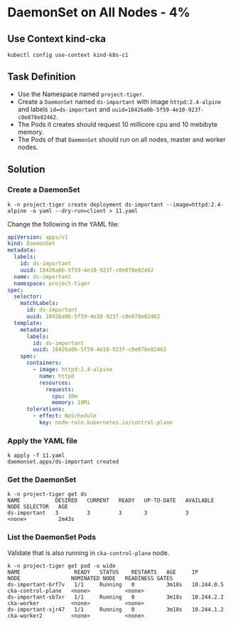 # DaemonSet on All Nodes - 4%

## Use Context kind-cka

```shell
kubectl config use-context kind-k8s-c1
```

## Task Definition

- Use the Namespace named `project-tiger`.
- Create a `DaemonSet` named `ds-important` with image `httpd:2.4-alpine` and labels `id=ds-important` and `uuid=18426a0b-5f59-4e10-923f-c0e078e82462`.
- The Pods it creates should request 10 millicore cpu and 10 mebibyte memory.
- The Pods of that `DaemonSet` should run on all nodes, master and worker nodes.

## Solution

### Create a DaemonSet

```shell
k -n project-tiger create deployment ds-important --image=httpd:2.4-alpine -o yaml --dry-run=client > 11.yaml
```

Change the following in the YAML file:

```yaml
apiVersion: apps/v1
kind: DaemonSet
metadata:
  labels:
    id: ds-important
    uuid: 18426a0b-5f59-4e10-923f-c0e078e82462
  name: ds-important
  namespace: project-tiger
spec:
  selector:
    matchLabels:
      id: ds-important
      uuid: 18426a0b-5f59-4e10-923f-c0e078e82462
  template:
    metadata:
      labels:
        id: ds-important
        uuid: 18426a0b-5f59-4e10-923f-c0e078e82462
    spec:
      containers:
        - image: httpd:2.4-alpine
          name: httpd
          resources:
            requests:
              cpu: 10m
              memory: 10Mi
      tolerations:
        - effect: NoSchedule
          key: node-role.kubernetes.io/control-plane
```

### Apply the YAML file

```shell
k apply -f 11.yaml
daemonset.apps/ds-important created
```

### Get the DaemonSet

```shell
k -n project-tiger get ds
NAME           DESIRED   CURRENT   READY   UP-TO-DATE   AVAILABLE   NODE SELECTOR   AGE
ds-important   3         3         3       3            3           <none>          2m43s
```

### List the DaemonSet Pods

Validate that is also running in `cka-control-plane` node.

```shell
k -n project-tiger get pod -o wide
NAME                 READY   STATUS    RESTARTS   AGE     IP           NODE                NOMINATED NODE   READINESS GATES
ds-important-6rf7v   1/1     Running   0          3m18s   10.244.0.5   cka-control-plane   <none>           <none>
ds-important-sb7xr   1/1     Running   0          3m18s   10.244.2.2   cka-worker          <none>           <none>
ds-important-sjr47   1/1     Running   0          3m18s   10.244.1.2   cka-worker2         <none>           <none>
```
